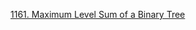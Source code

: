[1161. Maximum Level Sum of a Binary Tree](https://leetcode.com/problems/maximum-level-sum-of-a-binary-tree/)    


